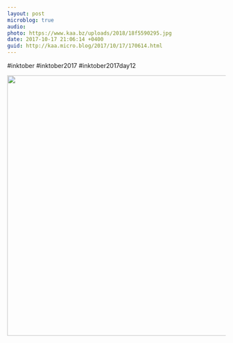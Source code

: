 ```yaml
---
layout: post
microblog: true
audio: 
photo: https://www.kaa.bz/uploads/2018/18f5590295.jpg
date: 2017-10-17 21:06:14 +0400
guid: http://kaa.micro.blog/2017/10/17/170614.html
---
```

#inktober #inktober2017 #inktober2017day12

<img src="https://www.kaa.bz/uploads/2018/18f5590295.jpg" width="600" height="600" />
